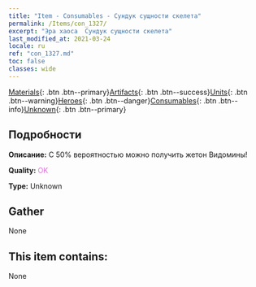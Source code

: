 ```yaml
---
title: "Item - Consumables - Сундук сущности скелета"
permalink: /Items/con_1327/
excerpt: "Эра хаоса  Сундук сущности скелета"
last_modified_at: 2021-03-24
locale: ru
ref: "con_1327.md"
toc: false
classes: wide
---
```

 [Materials](/ru/Items/){: .btn .btn--primary}[Artifacts](/ru/Items/Artifacts/){: .btn .btn--success}[Units](/ru/Items/Units/){: .btn .btn--warning}[Heroes](/ru/Items/Heroes/){: .btn .btn--danger}[Consumables](/ru/Items/Consumables/){: .btn .btn--info}[Unknown](/ru/Items/Unknown/){: .btn .btn--primary}

## Подробности
 **Описание:** С 50% вероятностью можно получить жетон Видомины!

 **Quality:** <span style="color: #DA70D6">OK</span>

 **Type:** Unknown

## Gather

  None

## This item contains:

  None

